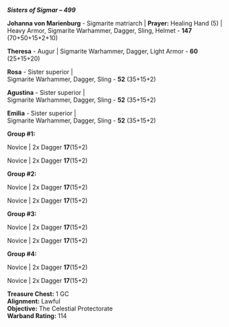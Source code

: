 ***Sisters of Sigmar – 499***	

**Johanna von Marienburg** - Sigmarite matriarch | **Prayer:** Healing Hand (5) |	
Heavy Armor, Sigmarite Warhammer, Dagger, Sling, Helmet	 - **147** (70+50+15+2+10)

**Theresa** - Augur | 
Sigmarite Warhammer, Dagger, Light Armor	- **60** (25+15+20)

**Rosa** - Sister superior | 	
Sigmarite Warhammer, Dagger, Sling	- **52** (35+15+2)

**Agustina** - Sister superior | 	
Sigmarite Warhammer, Dagger, Sling	- **52** (35+15+2)

**Emilia** - Sister superior | 	
Sigmarite Warhammer, Dagger, Sling	- **52** (35+15+2)
		
**Group #1:**

Novice | 
2x Dagger **17**(15+2)

Novice | 
2x Dagger **17**(15+2)

**Group #2:**

Novice | 
2x Dagger **17**(15+2)

Novice | 
2x Dagger **17**(15+2)

**Group #3:**

Novice | 
2x Dagger **17**(15+2)

Novice | 
2x Dagger **17**(15+2)

**Group #4:**

Novice | 
2x Dagger **17**(15+2)

Novice | 
2x Dagger **17**(15+2)

**Treasure Chest:** 1 GC  
**Alignment:** Lawful  
**Objective:** The Celestial Protectorate  
**Warband Rating:** 114
